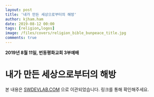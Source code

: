 ```yaml
---
layout: post
title: '내가 만든 세상으로부터의 해방'
author: kjham.ham
date: 2019-08-12 00:00
tags: [religion,logos]
image: /files/covers/religion_bible_bunpeace_title.jpg
comments: true
---
```


**2019년 8월 11일, 번동평화교회 3부예배**

# 내가 만든 세상으로부터의 해방

본 내용은 [SWDEVLAB.COM](https://swdevlab.com/51) 으로 이관되었습니다.
링크를 통해 확인해주세요.